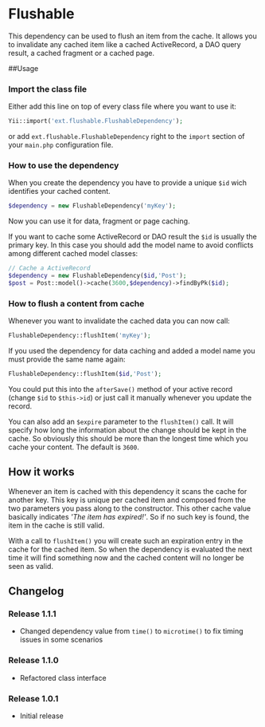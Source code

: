 Flushable
=========

This dependency can be used to flush an item from the cache. It allows you to invalidate any cached item like a cached ActiveRecord, a DAO query result, a cached fragment or a cached page.

##Usage

### Import the class file

Either add this line on top of every class file where you want to use it:

```php
Yii::import('ext.flushable.FlushableDependency');
```

or add `ext.flushable.FlushableDependency` right to the `import` section of your `main.php` configuration file.

### How to use the dependency

When you create the dependency you have to provide a unique `$id` wich identifies your cached content.

```php
$dependency = new FlushableDependency('myKey');
```

Now you can use it for data, fragment or page caching.

If you want to cache some ActiveRecord or DAO result the `$id` is usually the primary key. In this case you should add the model name to avoid conflicts among different cached model classes:

```php
// Cache a ActiveRecord
$dependency = new FlushableDependency($id,'Post');
$post = Post::model()->cache(3600,$dependency)->findByPk($id);
```

### How to flush a content from cache

Whenever you want to invalidate the cached data you can now call:

```php
FlushableDependency::flushItem('myKey');
```

If you used the dependency for data caching and added a model name you must provide the same name again:

```php
FlushableDependency::flushItem($id,'Post');
```

You could put this into the `afterSave()` method of your active record (change `$id` to `$this->id`) or just call it manually whenever you update the record.

You can also add an `$expire` parameter to the `flushItem()` call. It will specify how long the information about the change should be kept in the cache. So obviously this should be more than the longest time which you cache your content. The default is `3600`.

## How it works

Whenever an item is cached with this dependency it scans the cache for another key. This key is unique per cached item and composed from the two parameters you pass along to the constructor. This other cache value basically indicates *'The item has expired!'*. So if no such key is found, the item in the cache is still valid.

With a call to `flushItem()` you will create such an expiration entry in the cache for the cached item. So when the dependency is evaluated the next time it will find something now and the cached content will no longer be seen as valid.

## Changelog

### Release 1.1.1

* Changed dependency value from `time()` to `microtime()` to fix timing issues in some scenarios

### Release 1.1.0

* Refactored class interface

### Release 1.0.1

* Initial release
